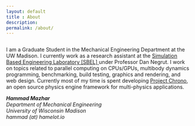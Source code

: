 ```yaml
---
layout: default
title : About
description:
permalink: /about/
---
```


<div class="row">
	<!-- <div class="col-md-4 column">
		<img src="/assets/media/images/hammad.png" alt="Hammad Mazhar" class="img-rounded" width = "200px" >
	</div> -->
	<!-- <div class="col-md-8 column"> -->
		<div class="row clearfix">
			<div class="col-md-7 column">
			<p>I am a Graduate Student in the Mechanical Engineering Department at the UW Madison. I currently work as a research assistant at the <a href="http://sbel.wisc.edu">Simulation Based Engineering Laboratory [SBEL] </a> under Professor Dan Negrut. I work on topics related to parallel computing on CPUs/GPUs, multibody dynamics programming, benchmarking, build testing, graphics and rendering, and web design. Currently most of my time is spent developing <a href="http://projectchrono.org">Project Chrono</a>, an open source physics engine framework for multi-physics applications.</p>
			</div>
			<div class="col-md-5 column"> 
			<address> <strong>Hammad Mazhar</strong><br /> Department of Mechanical Engineering<br /> University of Wisconsin Madison<br /> <abbr title="Email"></abbr> hammad (at) hamelot.io</address>
			</div>
		</div>
	<!-- </div> -->
</div>
<!-- <div class="row">
	<div class="col-md-4 column">
		<h2 class="text-muted"> EDUCATION</h2>
		<h3> University of Wisconsin Madison</h3>
		<h4 class="text-primary">PhD in Mechanical Engineering</h4>
		<p> Advisor: <a href="http://homepages.cae.wisc.edu/~negrut/" > Professor Dan Negrut </a></p>
		<h4 class="text-primary">MS in Mechanical Engineering</h4>
		<p> December 2012 </p>
		<p> Advisor: <a href="http://homepages.cae.wisc.edu/~negrut/" > Professor Dan Negrut </a></p>
		<h4 class="text-primary">BS in Mechanical Engineering</h4>
		<p> December 2010 </p>

		<h2 class="text-muted"> LINKS</h2>
		<p> 
		<a href="https://github.com/hmazhar" rel="me"><i class="icon-github-squared"></i></a>
        <a href="https://www.linkedin.com/in/hammadmazhar/" rel="me"><i class="icon-linkedout-squared"></i></a>
        <a href="https://plus.google.com/117672433856025584680?rel=author" rel="me"> <i class="icon-plus-squared"></i></a>
        <a href="https://vimeo.com/hammadmazhar/videos/appears/" rel="me"> <i class="icon-video-squared"></i></a>
        <a href="https://github.com/projectchrono/chrono" rel="me"><i class="icon-github-squared"></i></a>
        <a href="https://projectchrono.org" rel="me"><i class="icon-globe"></i></a>
        </p>

		<h2 class="text-muted"> SKILLS</h2>
		<h3> Programming</h3>
		<h4 class="text-primary"> Parallel Frameworks</h4>
		<p> CUDA, OpenMP, OpenCL, DirectX Compute </p>
		<h4 class="text-primary"> Languages</h4>
		<p> Experienced: C, C++ </p>
		<p> Proficient: Matlab, Python, Latex, JavaScript </p>
		<p> Familiar: Assembly, PHP, CSS, Ruby, Java, R </p>
		<h4 class="text-primary"> Build Systems</h4>
		<p> Makefiles, CMake, SCons</p>

		<h3> Tools</h3>
		<p> Maple, Solidworks, Blender, 3DS Max, Maya, PovRay, Mitsuba, Photoshop, CMake </p>
		<h4 class="text-primary"> Versioning Systems</h4>
		<p> Git, Mercurial, Perforce, Subversion </p>

	</div>
	<div class="col-md-8 column">
		<h2 class="text-muted"> EXPERIENCE</h2>
		<h3> NVIDIA Corporation</h3>
		<h4 class="text-primary">Software Engineering Intern | Summer 2015 | Santa Clara, CA</h4>
		<ul>
			<li>Wrote and optimized Compute Shaders</li>
			<li>Worked on physics integration into an Unreal Engine 3 title</li>
			<li>Worked with NVIDIA FleX, a Position Based Dynamics (PBD) code</li>
			<li>Analyzed low level performance for GPU workloads</li>
			<li>Improved tools used by GPU architecture group for profiling GPU code</li>
		</ul>
		<h3> Walt Disney Animation Studios</h3>
		<h4 class="text-primary">Software Engineering Intern | Summer 2012 | Burbank, CA</h4>
		<ul>
			<li>Implemented particle and constraint based simulation code</li>
			<li>Simulated fracturing of loose and densely packed material</li>
			<li>Investigated methods to accelerate solver convergence</li>
			<li>Codebase parallelized via OpenMP and CUDA</li>
			<li>Studied and Implemented Material Point Method in 2D</li>
		</ul>
		<h3> NASA - Jet Propulsion Laboratory (JPL)</h3>
		<h4 class="text-primary">Software Engineering Intern | Summer 2011 | Pasadena, CA</h4>
		<ul>
			<li>Improved performance of GPU convex-convex collision algorithm</li>
			<li>Studied anchoring in a low gravity environment</li>
			<li>Modeling of anchor penetrating granular media</li>
			<li>Validation of GPU physics engine with literature</li>
			<li>Studied settling characteristics of granular media</li>
		</ul>
		<h3> NVIDIA Corporation</h3>
		<h4 class="text-primary">Software Engineering Intern | Summer 2010 | St Louis, MO</h4>
		<ul>
			<li>Optimizing parallel convex-convex GPU code using CUDA</li>
			<li>Achieved 3x speedup after optimization </li>
			<li>Performed assembly level GPU optimization</li>
			<li>Code rewritten to take full advantage of NVIDIA GPU hardware</li>
			<li>Fixed numerous bugs and used several profiling tools to gauge code performance</li>
		</ul>
		<h2 class="text-muted"> RESEARCH</h2>
		<h3> Simulation Based Engineering Lab</h3>
		<h4 class="text-success">University of Wisconsin Madison | http://sbel.wisc.edu</h4>
		<h4 class="text-primary">May 2010 – Present | Graduate Research Assistant</h4>
		<h4 class="text-primary">May 2008 – 2010 | Undergraduate Research Assistant</h4>
		<ul>
			<li>Lead developer of Chrono::Parallel, a parallel dynamics engine for simulating large granular and fluid dynamics problems</li>
			<li>Massively parallel collision detection engine using CUDA and OpenMP</li>
			<li>Modern OpenGL visualization engine</li>
			<li>Setup and manage lab's GPU cluster </li>
		</ul>
		<h2 class="text-muted"> OUTREACH</h2>
		<h3> Promoting the Computational Science Initiative (ProCSI)</h3>
		<h4 class="text-success">University of Wisconsin Madison | http://outreach.sbel.wisc.edu/</h4>
		<h4 class="text-primary">Summer 2008 - 2014</h4>
		<p>Developed racing game using OGRE and Bullet to demonstrate game development to students</p>


	</div>
</div> -->
